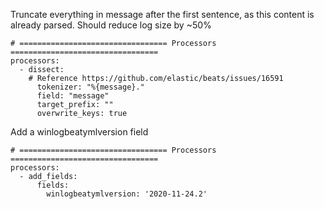 Truncate everything in message after the first sentence, as this content is already parsed. Should reduce log size by ~50%
```
# ================================= Processors =================================
processors:
  - dissect:
    # Reference https://github.com/elastic/beats/issues/16591
      tokenizer: "%{message}."
      field: "message"
      target_prefix: ""
      overwrite_keys: true
```
Add a winlogbeatymlversion field
```
# ================================= Processors =================================
processors:
  - add_fields:
      fields:
        winlogbeatymlversion: '2020-11-24.2'
```
